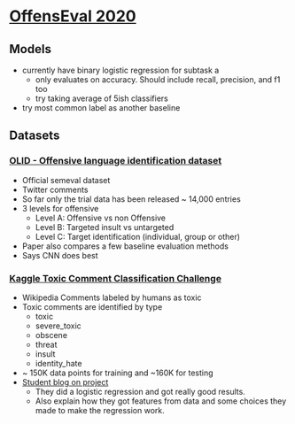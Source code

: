 # [OffensEval 2020](https://sites.google.com/site/offensevalsharedtask/)

## Models
- currently have binary logistic regression for subtask a
    - only evaluates on accuracy. Should include recall, precision, and f1 too
    - try taking average of 5ish classifiers
- try most common label as another baseline

## Datasets  

### [OLID - Offensive language identification dataset](https://arxiv.org/abs/1902.09666)
- Official semeval dataset
- Twitter comments
- So far only the trial data has been released ~ 14,000 entries
- 3 levels for offensive
  - Level A: Offensive vs non Offensive
  - Level B: Targeted insult vs untargeted 
  - Level C: Target identification (individual, group or other)
- Paper also compares a few baseline evaluation methods
- Says CNN does best

### [Kaggle Toxic Comment Classification Challenge](https://www.kaggle.com/c/jigsaw-toxic-comment-classification-challenge/overview)
- Wikipedia Comments labeled by humans as toxic
- Toxic comments are identified by type
  - toxic
  - severe_toxic
  - obscene
  - threat
  - insult
  - identity_hate
- ~ 150K data points for training and ~160K for testing
- [Student blog on project](https://nycdatascience.com/blog/student-works/toxic-comment-classification-challenge-a-kaggle-competition/)
  - They did a logistic regression and got really good results.
  - Also explain how they got features from data and some choices they made to make the regression work.

